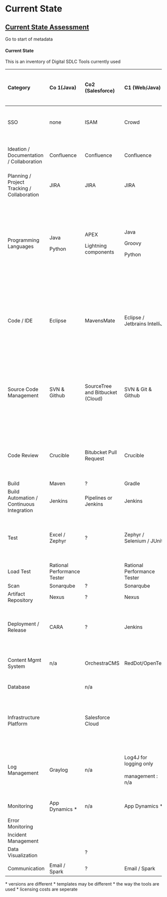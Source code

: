 # Current State



## [Current State Assessment](/display/IDT/Current+State+Assessment) <a id="title-text"></a>

  
   

Go to start of metadata

#### Current State <a id="CurrentStateAssessment-CurrentState"></a>

This is an inventory of Digital SDLC Tools currently used 

<table>
  <thead>
    <tr>
      <th style="text-align:left">Category</th>
      <th style="text-align:left">Co 1(Java)</th>
      <th style="text-align:left">Co2 (Salesforce)</th>
      <th style="text-align:left">C1 (Web/Java)</th>
      <th style="text-align:left">Co2(Salesforce)</th>
      <th style="text-align:left">
        <p>Co1</p>
        <p>
          <br />python scripts</p>
      </th>
      <th style="text-align:left">IG (Fusion-Rbroker-Dealer/CMOD)
        <br />python scripts</th>
      <th style="text-align:left">IG Midrange</th>
      <th style="text-align:left">
        <p>IG</p>
        <p>Data (SAP)</p>
      </th>
      <th style="text-align:left">MI SAS (mainframe)</th>
      <th style="text-align:left">
        <p>IG</p>
        <p>(Digital Marketing)</p>
      </th>
      <th style="text-align:left">IPC</th>
      <th style="text-align:left">Wealth Simple</th>
      <th style="text-align:left">GALE Partners
        <br />MI Precision</th>
      <th style="text-align:left">GWL
        <br />(Digital)</th>
      <th style="text-align:left">
        <p>GW</p>
        <p>(USA)</p>
      </th>
    </tr>
  </thead>
  <tbody>
    <tr>
      <td style="text-align:left">SSO</td>
      <td style="text-align:left">none</td>
      <td style="text-align:left">ISAM</td>
      <td style="text-align:left">Crowd</td>
      <td style="text-align:left"></td>
      <td style="text-align:left"></td>
      <td style="text-align:left"></td>
      <td style="text-align:left"></td>
      <td style="text-align:left"></td>
      <td style="text-align:left"></td>
      <td style="text-align:left">none</td>
      <td style="text-align:left">none</td>
      <td style="text-align:left"></td>
      <td style="text-align:left"></td>
      <td style="text-align:left">Crowd in Azure (no 2 factor support yet)</td>
      <td style="text-align:left"></td>
    </tr>
    <tr>
      <td style="text-align:left">Ideation / Documentation / Collaboration</td>
      <td style="text-align:left">Confluence</td>
      <td style="text-align:left">Confluence</td>
      <td style="text-align:left">Confluence</td>
      <td style="text-align:left">Confluence</td>
      <td style="text-align:left">Confluence &amp; ReStructuredText</td>
      <td style="text-align:left"></td>
      <td style="text-align:left">?</td>
      <td style="text-align:left">Confluence</td>
      <td style="text-align:left">Serena Business Manager (SBM)</td>
      <td style="text-align:left">Confluence</td>
      <td style="text-align:left">none
        <br />
        <br />(MS Word &amp; Email)</td>
      <td style="text-align:left">?</td>
      <td style="text-align:left">Google Docs / Google Drive</td>
      <td style="text-align:left">Confluence
        <br />cloud in Azure</td>
      <td style="text-align:left"></td>
    </tr>
    <tr>
      <td style="text-align:left">Planning / Project Tracking / Collaboration</td>
      <td style="text-align:left">JIRA</td>
      <td style="text-align:left">JIRA</td>
      <td style="text-align:left">JIRA</td>
      <td style="text-align:left">JIRA</td>
      <td style="text-align:left">JIRA</td>
      <td style="text-align:left"></td>
      <td style="text-align:left">?</td>
      <td style="text-align:left">JIRA</td>
      <td style="text-align:left">Serena Business Manager (SBM)</td>
      <td style="text-align:left">JIRA</td>
      <td style="text-align:left">JIRA</td>
      <td style="text-align:left">?</td>
      <td style="text-align:left">JIRA</td>
      <td style="text-align:left">JIRA in Azure</td>
      <td style="text-align:left"></td>
    </tr>
    <tr>
      <td style="text-align:left">Programming Languages</td>
      <td style="text-align:left">
        <p>Java</p>
        <p>Python</p>
      </td>
      <td style="text-align:left">
        <p>APEX</p>
        <p>Lightning components</p>
      </td>
      <td style="text-align:left">
        <p>Java</p>
        <p>Groovy</p>
        <p>Python</p>
      </td>
      <td style="text-align:left">APEX</td>
      <td style="text-align:left">Python</td>
      <td style="text-align:left">?</td>
      <td style="text-align:left">?</td>
      <td style="text-align:left">
        <p>SAP Data Services</p>
        <p>
          <br />SQL in Hana Studio
          <br />
          <br />SAP Table Functions</p>
      </td>
      <td style="text-align:left">?</td>
      <td style="text-align:left">
        <p>Angular 1 and 4</p>
        <p>HTML5, CSS3/ SASS</p>
        <p>Javascript ES6
          <br />NodeJS</p>
        <p>Salesforce Lightning (AURA)</p>
      </td>
      <td style="text-align:left">.NET</td>
      <td style="text-align:left">?</td>
      <td style="text-align:left">?</td>
      <td style="text-align:left">?</td>
      <td style="text-align:left"></td>
    </tr>
    <tr>
      <td style="text-align:left">Code / IDE</td>
      <td style="text-align:left">Eclipse</td>
      <td style="text-align:left">MavensMate</td>
      <td style="text-align:left">Eclipse / Jetbrains IntelliJ</td>
      <td style="text-align:left">Eclipse</td>
      <td style="text-align:left">
        <p>Jetbrains PyCharm</p>
        <p>Jupyter notebook</p>
      </td>
      <td style="text-align:left"></td>
      <td style="text-align:left">?</td>
      <td style="text-align:left">
        <p>SAP Hana Studio</p>
        <p>SAP Data Services</p>
        <p>SAP Webi for Reporting</p>
      </td>
      <td style="text-align:left">COBOL / NATURAL / JCL</td>
      <td style="text-align:left">Sublime &amp; Visual Studio Code</td>
      <td style="text-align:left">?</td>
      <td style="text-align:left">?</td>
      <td style="text-align:left">Eclipse / Pycharm</td>
      <td style="text-align:left">?</td>
      <td style="text-align:left"></td>
    </tr>
    <tr>
      <td style="text-align:left">Source Code Management</td>
      <td style="text-align:left">SVN &amp; Github</td>
      <td style="text-align:left">SourceTree and Bitbucket (Cloud)</td>
      <td style="text-align:left">SVN &amp; Git &amp; Github</td>
      <td style="text-align:left">SVN</td>
      <td style="text-align:left">
        <p>SVN for Datamart &#x2192; BB</p>
        <p>Stash for IS &#x2192; BB</p>
        <p>Github for 1 business unit &#x2192; ?</p>
      </td>
      <td style="text-align:left"></td>
      <td style="text-align:left">SVN</td>
      <td style="text-align:left">
        <p>SAP Data Services</p>
        <p>SAP queries &amp; views</p>
        <p>Subversion for SQL and for Sybase IQ</p>
      </td>
      <td style="text-align:left">Serena ChangeMan ZMF</td>
      <td style="text-align:left">
        <p>Github Enterprise</p>
        <p>(migration to Bitbucket Cloud)</p>
      </td>
      <td style="text-align:left">TFS</td>
      <td style="text-align:left">Github</td>
      <td style="text-align:left">Github</td>
      <td style="text-align:left">Subversion</td>
      <td style="text-align:left"></td>
    </tr>
    <tr>
      <td style="text-align:left">Code Review</td>
      <td style="text-align:left">Crucible</td>
      <td style="text-align:left">Bitubcket Pull Request</td>
      <td style="text-align:left">Crucible</td>
      <td style="text-align:left">Crucible</td>
      <td style="text-align:left">
        <p>manual for Datamart</p>
        <p>BB for IS
          <br />Github for 1 business unit</p>
      </td>
      <td style="text-align:left"></td>
      <td style="text-align:left">?</td>
      <td style="text-align:left">n/a</td>
      <td style="text-align:left">Manual (using Serena ChangeMan ZMF)</td>
      <td style="text-align:left">Github
        <br />
        <br />(Bitbucket Cloud Pull Requests)</td>
      <td style="text-align:left">?</td>
      <td style="text-align:left">?</td>
      <td style="text-align:left">Github Pull Request</td>
      <td style="text-align:left">Crucible</td>
      <td style="text-align:left"></td>
    </tr>
    <tr>
      <td style="text-align:left">Build</td>
      <td style="text-align:left">Maven</td>
      <td style="text-align:left">?</td>
      <td style="text-align:left">Gradle</td>
      <td style="text-align:left">?</td>
      <td style="text-align:left"></td>
      <td style="text-align:left"></td>
      <td style="text-align:left"></td>
      <td style="text-align:left">n/a</td>
      <td style="text-align:left"></td>
      <td style="text-align:left">n/a</td>
      <td style="text-align:left">TFS</td>
      <td style="text-align:left"></td>
      <td style="text-align:left"></td>
      <td style="text-align:left"></td>
      <td style="text-align:left"></td>
    </tr>
    <tr>
      <td style="text-align:left">Build Automation / Continuous Integration</td>
      <td style="text-align:left">Jenkins</td>
      <td style="text-align:left">Pipelines or Jenkins</td>
      <td style="text-align:left">Jenkins</td>
      <td style="text-align:left">Jenkins</td>
      <td style="text-align:left">n/a</td>
      <td style="text-align:left"></td>
      <td style="text-align:left">n/a</td>
      <td style="text-align:left">n/a</td>
      <td style="text-align:left">Serena ChangeMan ZMF</td>
      <td style="text-align:left">Gulp
        <br />WebPack</td>
      <td style="text-align:left"></td>
      <td style="text-align:left">CircleCI</td>
      <td style="text-align:left">Jenkins / Teamcity</td>
      <td style="text-align:left">Jenkins</td>
      <td style="text-align:left"></td>
    </tr>
    <tr>
      <td style="text-align:left">Test</td>
      <td style="text-align:left">Excel / Zephyr</td>
      <td style="text-align:left">?</td>
      <td style="text-align:left">Zephyr / Selenium / JUnit</td>
      <td style="text-align:left">SFApex for Test Data Load</td>
      <td style="text-align:left">
        <p>unittest.mock</p>
        <p>py.test</p>
        <p>pytest-cov (test coverage)</p>
      </td>
      <td style="text-align:left"></td>
      <td style="text-align:left">?</td>
      <td style="text-align:left">HP ALM</td>
      <td style="text-align:left">BATCH, ONLINE</td>
      <td style="text-align:left">
        <p>BrowserStack</p>
        <p>Jasmine</p>
        <p>Selenium</p>
      </td>
      <td style="text-align:left">EggPlant (via TCS)</td>
      <td style="text-align:left">?</td>
      <td style="text-align:left">Selenium</td>
      <td style="text-align:left">?</td>
      <td style="text-align:left"></td>
    </tr>
    <tr>
      <td style="text-align:left">Load Test</td>
      <td style="text-align:left">Rational Performance Tester</td>
      <td style="text-align:left"></td>
      <td style="text-align:left">Rational Performance Tester</td>
      <td style="text-align:left"></td>
      <td style="text-align:left"></td>
      <td style="text-align:left"></td>
      <td style="text-align:left"></td>
      <td style="text-align:left">HP ALM</td>
      <td style="text-align:left"></td>
      <td style="text-align:left">Jmeter</td>
      <td style="text-align:left"></td>
      <td style="text-align:left"></td>
      <td style="text-align:left"></td>
      <td style="text-align:left"></td>
      <td style="text-align:left"></td>
    </tr>
    <tr>
      <td style="text-align:left">Scan</td>
      <td style="text-align:left">Sonarqube</td>
      <td style="text-align:left">?</td>
      <td style="text-align:left">Sonarqube</td>
      <td style="text-align:left">n/a</td>
      <td style="text-align:left">flake8</td>
      <td style="text-align:left"></td>
      <td style="text-align:left">n/a</td>
      <td style="text-align:left">n/a</td>
      <td style="text-align:left">-</td>
      <td style="text-align:left">n/a</td>
      <td style="text-align:left"></td>
      <td style="text-align:left">?</td>
      <td style="text-align:left">Sonaqube</td>
      <td style="text-align:left">?</td>
      <td style="text-align:left"></td>
    </tr>
    <tr>
      <td style="text-align:left">Artifact Repository</td>
      <td style="text-align:left">Nexus</td>
      <td style="text-align:left">?</td>
      <td style="text-align:left">Nexus</td>
      <td style="text-align:left">n/a</td>
      <td style="text-align:left">conda (continuum.io)</td>
      <td style="text-align:left"></td>
      <td style="text-align:left">?</td>
      <td style="text-align:left">n/a</td>
      <td style="text-align:left">MAINFRAME</td>
      <td style="text-align:left">n/a</td>
      <td style="text-align:left"></td>
      <td style="text-align:left">?</td>
      <td style="text-align:left">n/a</td>
      <td style="text-align:left">Nexus</td>
      <td style="text-align:left"></td>
    </tr>
    <tr>
      <td style="text-align:left">Deployment / Release</td>
      <td style="text-align:left">CARA</td>
      <td style="text-align:left">?</td>
      <td style="text-align:left">Jenkins</td>
      <td style="text-align:left">Force.com Migration Tool</td>
      <td style="text-align:left">custom script</td>
      <td style="text-align:left"></td>
      <td style="text-align:left">DOC1</td>
      <td style="text-align:left">tracked in SAP and in JIRA
        <br />
        <br />DEV, UAT, PROD (all prod data)</td>
      <td style="text-align:left">Serena Business Manager (SBM)</td>
      <td style="text-align:left">
        <p>various</p>
        <p>(via vendors)</p>
      </td>
      <td style="text-align:left"></td>
      <td style="text-align:left">CircleCI to AWS</td>
      <td style="text-align:left">Jenkins</td>
      <td style="text-align:left">CARA</td>
      <td style="text-align:left"></td>
    </tr>
    <tr>
      <td style="text-align:left">Content Mgmt System</td>
      <td style="text-align:left">n/a</td>
      <td style="text-align:left">OrchestraCMS</td>
      <td style="text-align:left">RedDot/OpenText</td>
      <td style="text-align:left"></td>
      <td style="text-align:left"></td>
      <td style="text-align:left"></td>
      <td style="text-align:left"></td>
      <td style="text-align:left"></td>
      <td style="text-align:left"></td>
      <td style="text-align:left">Adobe Experience Manager (AEM)</td>
      <td style="text-align:left"></td>
      <td style="text-align:left"></td>
      <td style="text-align:left"></td>
      <td style="text-align:left"></td>
      <td style="text-align:left"></td>
    </tr>
    <tr>
      <td style="text-align:left">Database</td>
      <td style="text-align:left"></td>
      <td style="text-align:left">n/a</td>
      <td style="text-align:left"></td>
      <td style="text-align:left">n/a</td>
      <td style="text-align:left"></td>
      <td style="text-align:left"></td>
      <td style="text-align:left"></td>
      <td style="text-align:left">SAP Hana &amp; Sybase IQ</td>
      <td style="text-align:left"></td>
      <td style="text-align:left">n/a</td>
      <td style="text-align:left"></td>
      <td style="text-align:left"></td>
      <td style="text-align:left">Postgres</td>
      <td style="text-align:left"></td>
      <td style="text-align:left">Oracle</td>
    </tr>
    <tr>
      <td style="text-align:left">Infrastructure Platform</td>
      <td style="text-align:left"></td>
      <td style="text-align:left">Salesforce Cloud</td>
      <td style="text-align:left"></td>
      <td style="text-align:left">Salesforce Cloud</td>
      <td style="text-align:left"></td>
      <td style="text-align:left"></td>
      <td style="text-align:left"></td>
      <td style="text-align:left">on-prem (Win, Linux)</td>
      <td style="text-align:left"></td>
      <td style="text-align:left">
        <p>AEM via AWS</p>
        <p>Salesforce Cloud</p>
      </td>
      <td style="text-align:left"></td>
      <td style="text-align:left"></td>
      <td style="text-align:left">Cloud - AWS</td>
      <td style="text-align:left"></td>
      <td style="text-align:left">
        <p>AWS</p>
        <p>Azure</p>
        <p>Oracle Cloud</p>
      </td>
    </tr>
    <tr>
      <td style="text-align:left">Log Management</td>
      <td style="text-align:left">Graylog</td>
      <td style="text-align:left">n/a</td>
      <td style="text-align:left">Log4J for logging only
        <br />
        <br />management : n/a</td>
      <td style="text-align:left">n/a</td>
      <td style="text-align:left">n/a</td>
      <td style="text-align:left"></td>
      <td style="text-align:left">?</td>
      <td style="text-align:left">n/a</td>
      <td style="text-align:left">Serena ChangeMan ZMF &#x2013; 2 previous VERSIONS
        <br />HSM for sequential DSNS</td>
      <td style="text-align:left">n/a</td>
      <td style="text-align:left"></td>
      <td style="text-align:left">Logz.io</td>
      <td style="text-align:left">AWS Elastic Logstash Kibana (ELK)</td>
      <td style="text-align:left">Splunk</td>
      <td style="text-align:left"></td>
    </tr>
    <tr>
      <td style="text-align:left">Monitoring</td>
      <td style="text-align:left">App Dynamics *</td>
      <td style="text-align:left">n/a</td>
      <td style="text-align:left">App Dynamics *</td>
      <td style="text-align:left">?</td>
      <td style="text-align:left">n/a</td>
      <td style="text-align:left"></td>
      <td style="text-align:left">?</td>
      <td style="text-align:left">n/a</td>
      <td style="text-align:left">-</td>
      <td style="text-align:left">n/a</td>
      <td style="text-align:left">App Dynamics</td>
      <td style="text-align:left">DataDog</td>
      <td style="text-align:left">AWS Cloud Watch</td>
      <td style="text-align:left">?</td>
      <td style="text-align:left"></td>
    </tr>
    <tr>
      <td style="text-align:left">Error Monitoring</td>
      <td style="text-align:left"></td>
      <td style="text-align:left"></td>
      <td style="text-align:left"></td>
      <td style="text-align:left"></td>
      <td style="text-align:left"></td>
      <td style="text-align:left"></td>
      <td style="text-align:left"></td>
      <td style="text-align:left"></td>
      <td style="text-align:left"></td>
      <td style="text-align:left"></td>
      <td style="text-align:left"></td>
      <td style="text-align:left">Rollbar</td>
      <td style="text-align:left"></td>
      <td style="text-align:left"></td>
      <td style="text-align:left"></td>
    </tr>
    <tr>
      <td style="text-align:left">Incident Management</td>
      <td style="text-align:left"></td>
      <td style="text-align:left"></td>
      <td style="text-align:left"></td>
      <td style="text-align:left"></td>
      <td style="text-align:left"></td>
      <td style="text-align:left"></td>
      <td style="text-align:left"></td>
      <td style="text-align:left"></td>
      <td style="text-align:left"></td>
      <td style="text-align:left"></td>
      <td style="text-align:left"></td>
      <td style="text-align:left">PagerDuty</td>
      <td style="text-align:left"></td>
      <td style="text-align:left"></td>
      <td style="text-align:left"></td>
    </tr>
    <tr>
      <td style="text-align:left">Data Visualization</td>
      <td style="text-align:left"></td>
      <td style="text-align:left">?</td>
      <td style="text-align:left"></td>
      <td style="text-align:left">n/a</td>
      <td style="text-align:left">Tableau</td>
      <td style="text-align:left"></td>
      <td style="text-align:left">n/a</td>
      <td style="text-align:left">SAP Webi</td>
      <td style="text-align:left"></td>
      <td style="text-align:left">Adobe Analytics</td>
      <td style="text-align:left"></td>
      <td style="text-align:left"></td>
      <td style="text-align:left"></td>
      <td style="text-align:left"></td>
      <td style="text-align:left"></td>
    </tr>
    <tr>
      <td style="text-align:left"></td>
      <td style="text-align:left"></td>
      <td style="text-align:left"></td>
      <td style="text-align:left"></td>
      <td style="text-align:left"></td>
      <td style="text-align:left"></td>
      <td style="text-align:left"></td>
      <td style="text-align:left"></td>
      <td style="text-align:left"></td>
      <td style="text-align:left"></td>
      <td style="text-align:left"></td>
      <td style="text-align:left"></td>
      <td style="text-align:left"></td>
      <td style="text-align:left"></td>
      <td style="text-align:left"></td>
      <td style="text-align:left"></td>
    </tr>
    <tr>
      <td style="text-align:left">Communication</td>
      <td style="text-align:left">Email / Spark</td>
      <td style="text-align:left">?</td>
      <td style="text-align:left">Email / Spark</td>
      <td style="text-align:left">Email / Spark</td>
      <td style="text-align:left">Email / Spark / Slack / Jabber</td>
      <td style="text-align:left"></td>
      <td style="text-align:left">?</td>
      <td style="text-align:left">Email / Spark</td>
      <td style="text-align:left">Email / Spark</td>
      <td style="text-align:left">Slack</td>
      <td style="text-align:left">Email</td>
      <td style="text-align:left">Slack</td>
      <td style="text-align:left">HipChat</td>
      <td style="text-align:left">Spark</td>
      <td style="text-align:left"></td>
    </tr>
  </tbody>
</table>* versions are different
* templates may be different
* the way the tools are used 
* licensing costs are seperate

